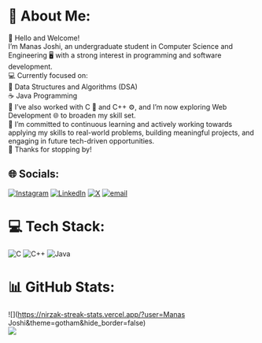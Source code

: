 # 💫 About Me:
👋 Hello and Welcome!<br>I’m Manas Joshi, an undergraduate student in Computer Science and Engineering 🖥️ with a strong interest in programming and software development.<br>💻 Currently focused on:<br>📘 Data Structures and Algorithms (DSA)<br>☕ Java Programming<br>🧠 I’ve also worked with C 🔧 and C++ ⚙️, and I’m now exploring Web Development 🌐 to broaden my skill set.<br>🚀 I’m committed to continuous learning and actively working towards applying my skills to real-world problems, building meaningful projects, and engaging in future tech-driven opportunities.<br>🙏 Thanks for stopping by!

## 🌐 Socials:
[![Instagram](https://img.shields.io/badge/Instagram-%23E4405F.svg?logo=Instagram&logoColor=white)](https://instagram.com/https://www.instagram.com/_._arcturus_/)
[![LinkedIn](https://img.shields.io/badge/LinkedIn-%230077B5.svg?logo=linkedin&logoColor=white)](https://linkedin.com/in/www.linkedin.com/in/manas-joshi275mike) [![X](https://img.shields.io/badge/X-black.svg?logo=X&logoColor=white)](https://x.com/https://x.com/joshimanas275?t=8cDGFZHsLEvQmg4qsySr9w&s=09) 
[![email](https://img.shields.io/badge/Email-D14836?logo=gmail&logoColor=white)](mailto:jmanas275@gmail.com) 

# 💻 Tech Stack:
![C](https://img.shields.io/badge/c-%2300599C.svg?style=for-the-badge&logo=c&logoColor=white)
![C++](https://img.shields.io/badge/c++-%2300599C.svg?style=for-the-badge&logo=c%2B%2B&logoColor=white)
![Java](https://img.shields.io/badge/java-%23ED8B00.svg?style=for-the-badge&logo=openjdk&logoColor=white)
# 📊 GitHub Stats:
![](https://nirzak-streak-stats.vercel.app/?user=Manas Joshi&theme=gotham&hide_border=false)<br/>
![](https://github-readme-stats.vercel.app/api/top-langs/?username=manasjoshi-dev&theme=gotham&hide_border=false&layout=compact)

<!-- Proudly created with GPRM ( https://gprm.itsvg.in ) -->
